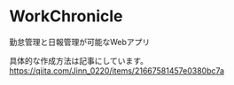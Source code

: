 # WorkChronicle

勤怠管理と日報管理が可能なWebアプリ

具体的な作成方法は記事にしています。
https://qiita.com/Jinn_0220/items/21667581457e0380bc7a
